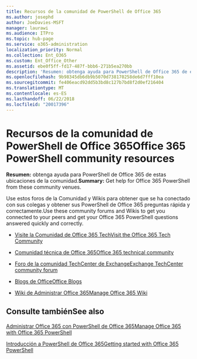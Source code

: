 ```yaml
---
title: Recursos de la comunidad de PowerShell de Office 365
ms.author: josephd
author: JoeDavies-MSFT
manager: laurawi
ms.audience: ITPro
ms.topic: hub-page
ms.service: o365-administration
localization_priority: Normal
ms.collection: Ent_O365
ms.custom: Ent_Office_Other
ms.assetid: ebe0f5ff-fd17-487f-bbb6-271b5ea270bb
description: 'Resumen: obtenga ayuda para PowerShell de Office 365 de estos lugares de la comunidad.'
ms.openlocfilehash: 9b98345db6db9b5070d738170258de6d7fff10ea
ms.sourcegitcommit: fe406eacd92dd5b3bd8c127b7bd8f2d0ef216404
ms.translationtype: MT
ms.contentlocale: es-ES
ms.lasthandoff: 06/22/2018
ms.locfileid: "20017396"
---
```

# <a name="office-365-powershell-community-resources"></a><span data-ttu-id="aaa3c-103">Recursos de la comunidad de PowerShell de Office 365</span><span class="sxs-lookup"><span data-stu-id="aaa3c-103">Office 365 PowerShell community resources</span></span>

 <span data-ttu-id="aaa3c-104">**Resumen:** obtenga ayuda para PowerShell de Office 365 de estas ubicaciones de la comunidad.</span><span class="sxs-lookup"><span data-stu-id="aaa3c-104">**Summary:** Get help for Office 365 PowerShell from these community venues.</span></span>
  
<span data-ttu-id="aaa3c-105">Use estos foros de la Comunidad y Wikis para obtener que se ha conectado con sus colegas y obtener sus PowerShell de Office 365 preguntas rápida y correctamente.</span><span class="sxs-lookup"><span data-stu-id="aaa3c-105">Use these community forums and Wikis to get you connected to your peers and get your Office 365 PowerShell questions answered quickly and correctly.</span></span> 
  
- [<span data-ttu-id="aaa3c-106">Visite la Comunidad de Office 365 Tech</span><span class="sxs-lookup"><span data-stu-id="aaa3c-106">Visit the Office 365 Tech Community</span></span>](https://techcommunity.microsoft.com/t5/Office-365/ct-p/Office365)
    
- [<span data-ttu-id="aaa3c-107">Comunidad técnica de Office 365</span><span class="sxs-lookup"><span data-stu-id="aaa3c-107">Office 365 technical community</span></span>](https://techcommunity.microsoft.com/t5/Office-365/ct-p/Office365)
    
- [<span data-ttu-id="aaa3c-108">Foro de la comunidad TechCenter de Exchange</span><span class="sxs-lookup"><span data-stu-id="aaa3c-108">Exchange TechCenter community forum</span></span>](https://social.technet.microsoft.com/Forums/exchange/en-US/home?forum=exchangesvrgeneral)
    
- [<span data-ttu-id="aaa3c-109">Blogs de Office</span><span class="sxs-lookup"><span data-stu-id="aaa3c-109">Office Blogs</span></span>](https://blogs.office.com/)
    
- [<span data-ttu-id="aaa3c-110">Wiki de Administrar Office 365</span><span class="sxs-lookup"><span data-stu-id="aaa3c-110">Manage Office 365 Wiki</span></span>](https://community.office365.com/en-us/w/manage/default.aspx)
    
## <a name="see-also"></a><span data-ttu-id="aaa3c-111">Consulte también</span><span class="sxs-lookup"><span data-stu-id="aaa3c-111">See also</span></span>

#### 

[<span data-ttu-id="aaa3c-112">Administrar Office 365 con PowerShell de Office 365</span><span class="sxs-lookup"><span data-stu-id="aaa3c-112">Manage Office 365 with Office 365 PowerShell</span></span>](manage-office-365-with-office-365-powershell.md)
  
[<span data-ttu-id="aaa3c-113">Introducción a PowerShell de Office 365</span><span class="sxs-lookup"><span data-stu-id="aaa3c-113">Getting started with Office 365 PowerShell</span></span>](getting-started-with-office-365-powershell.md)

